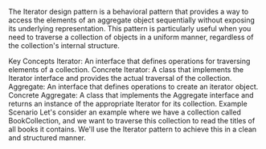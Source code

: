 The Iterator design pattern is a behavioral pattern that provides a way to access the elements of an aggregate object sequentially without exposing its underlying representation. This pattern is particularly useful when you need to traverse a collection of objects in a uniform manner, regardless of the collection's internal structure.

Key Concepts
Iterator: An interface that defines operations for traversing elements of a collection.
Concrete Iterator: A class that implements the Iterator interface and provides the actual traversal of the collection.
Aggregate: An interface that defines operations to create an iterator object.
Concrete Aggregate: A class that implements the Aggregate interface and returns an instance of the appropriate Iterator for its collection.
Example Scenario
Let's consider an example where we have a collection called BookCollection, and we want to traverse this collection to read the titles of all books it contains. We'll use the Iterator pattern to achieve this in a clean and structured manner.

